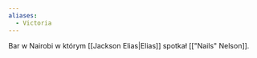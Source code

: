 ```yaml
---
aliases:
  - Victoria
---
```

Bar w Nairobi w którym [[Jackson Elias|Elias]] spotkał [["Nails" Nelson]].